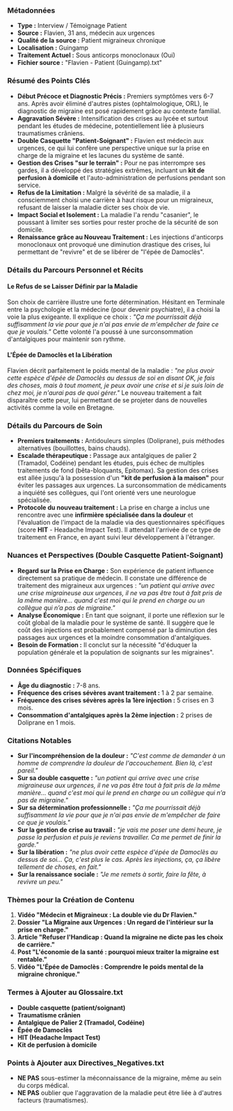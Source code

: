 ### Métadonnées

- **Type :** Interview / Témoignage Patient
- **Source :** Flavien, 31 ans, médecin aux urgences
- **Qualité de la source :** Patient migraineux chronique
- **Localisation :** Guingamp
- **Traitement Actuel :** Sous anticorps monoclonaux (Oui)
- **Fichier source :** "Flavien - Patient (Guingamp).txt"

### Résumé des Points Clés

- **Début Précoce et Diagnostic Précis :** Premiers symptômes vers 6-7 ans. Après avoir éliminé d'autres pistes (ophtalmologique, ORL), le diagnostic de migraine est posé rapidement grâce au contexte familial.
- **Aggravation Sévère :** Intensification des crises au lycée et surtout pendant les études de médecine, potentiellement liée à plusieurs traumatismes crâniens.
- **Double Casquette "Patient-Soignant" :** Flavien est médecin aux urgences, ce qui lui confère une perspective unique sur la prise en charge de la migraine et les lacunes du système de santé.
- **Gestion des Crises "sur le terrain" :** Pour ne pas interrompre ses gardes, il a développé des stratégies extrêmes, incluant un **kit de perfusion à domicile** et l'auto-administration de perfusions pendant son service.
- **Refus de la Limitation :** Malgré la sévérité de sa maladie, il a consciemment choisi une carrière à haut risque pour un migraineux, refusant de laisser la maladie dicter ses choix de vie.
- **Impact Social et Isolement :** La maladie l'a rendu "casanier", le poussant à limiter ses sorties pour rester proche de la sécurité de son domicile.
- **Renaissance grâce au Nouveau Traitement :** Les injections d'anticorps monoclonaux ont provoqué une diminution drastique des crises, lui permettant de "revivre" et de se libérer de "l'épée de Damoclès".

### Détails du Parcours Personnel et Récits

#### Le Refus de se Laisser Définir par la Maladie

Son choix de carrière illustre une forte détermination. Hésitant en Terminale entre la psychologie et la médecine (pour devenir psychiatre), il a choisi la voie la plus exigeante. Il explique ce choix : _"Ça me pourrissait déjà suffisamment la vie pour que je n'ai pas envie de m'empêcher de faire ce que je voulais."_ Cette volonté l'a poussé à une surconsommation d'antalgiques pour maintenir son rythme.

#### L'Épée de Damoclès et la Libération

Flavien décrit parfaitement le poids mental de la maladie : _"ne plus avoir cette espèce d'épée de Damoclès au dessus de soi en disant OK, je fais des choses, mais à tout moment, je peux avoir une crise et si je suis loin de chez moi, je n'aurai pas de quoi gérer."_ Le nouveau traitement a fait disparaître cette peur, lui permettant de se projeter dans de nouvelles activités comme la voile en Bretagne.

### Détails du Parcours de Soin

- **Premiers traitements :** Antidouleurs simples (Doliprane), puis méthodes alternatives (bouillottes, bains chauds).
- **Escalade thérapeutique :** Passage aux antalgiques de palier 2 (Tramadol, Codéine) pendant les études, puis échec de multiples traitements de fond (bêta-bloquants, Epitomax). Sa gestion des crises est allée jusqu'à la possession d'un **"kit de perfusion à la maison"** pour éviter les passages aux urgences. La surconsommation de médicaments a inquiété ses collègues, qui l'ont orienté vers une neurologue spécialisée.
- **Protocole du nouveau traitement :** La prise en charge a inclus une rencontre avec une **infirmière spécialisée dans la douleur** et l'évaluation de l'impact de la maladie via des questionnaires spécifiques (score **HIT** - Headache Impact Test). Il attendait l'arrivée de ce type de traitement en France, en ayant suivi leur développement à l'étranger.

### Nuances et Perspectives (Double Casquette Patient-Soignant)

- **Regard sur la Prise en Charge :** Son expérience de patient influence directement sa pratique de médecin. Il constate une différence de traitement des migraineux aux urgences : _"un patient qui arrive avec une crise migraineuse aux urgences, il ne va pas être tout à fait pris de la même manière... quand c'est moi qui le prend en charge ou un collègue qui n’a pas de migraine."_
- **Analyse Économique :** En tant que soignant, il porte une réflexion sur le coût global de la maladie pour le système de santé. Il suggère que le coût des injections est probablement compensé par la diminution des passages aux urgences et la moindre consommation d'antalgiques.
- **Besoin de Formation :** Il conclut sur la nécessité "d'éduquer la population générale et la population de soignants sur les migraines".

### Données Spécifiques

- **Âge du diagnostic :** 7-8 ans.
- **Fréquence des crises sévères avant traitement :** 1 à 2 par semaine.
- **Fréquence des crises sévères après la 1ère injection :** 5 crises en 3 mois.
- **Consommation d'antalgiques après la 2ème injection :** 2 prises de Doliprane en 1 mois.

### Citations Notables

- **Sur l'incompréhension de la douleur :** _"C'est comme de demander à un homme de comprendre la douleur de l'accouchement. Bien là, c'est pareil."_
- **Sur sa double casquette :** _"un patient qui arrive avec une crise migraineuse aux urgences, il ne va pas être tout à fait pris de la même manière... quand c'est moi qui le prend en charge ou un collègue qui n’a pas de migraine."_
- **Sur sa détermination professionnelle :** _"Ça me pourrissait déjà suffisamment la vie pour que je n'ai pas envie de m'empêcher de faire ce que je voulais."_
- **Sur la gestion de crise au travail :** _"je vais me poser une demi heure, je passe la perfusion et puis je reviens travailler. Ca me permet de finir la garde."_
- **Sur la libération :** _"ne plus avoir cette espèce d'épée de Damoclès au dessus de soi... Ça, c'est plus le cas. Après les injections, ça, ça libère tellement de choses, en fait."_
- **Sur la renaissance sociale :** _"Je me remets à sortir, faire la fête, à revivre un peu."_

### Thèmes pour la Création de Contenu

1. **Vidéo "Médecin et Migraineux : La double vie du Dr Flavien."**
2. **Dossier "La Migraine aux Urgences : Un regard de l'intérieur sur la prise en charge."**
3. **Article "Refuser l'Handicap : Quand la migraine ne dicte pas les choix de carrière."**
4. **Post "L'économie de la santé : pourquoi mieux traiter la migraine est rentable."**
5. **Vidéo "L'Épée de Damoclès : Comprendre le poids mental de la migraine chronique."**

### Termes à Ajouter au Glossaire.txt

- **Double casquette (patient/soignant)**
- **Traumatisme crânien**
- **Antalgique de Palier 2 (Tramadol, Codéine)**
- **Épée de Damoclès**
- **HIT (Headache Impact Test)**
- **Kit de perfusion à domicile**

### Points à Ajouter aux Directives_Negatives.txt

- **NE PAS** sous-estimer la méconnaissance de la migraine, même au sein du corps médical.
- **NE PAS** oublier que l'aggravation de la maladie peut être liée à d'autres facteurs (traumatismes).